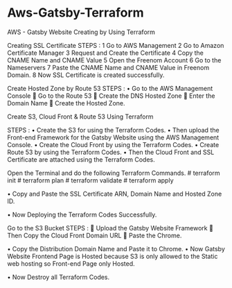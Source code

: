 # Aws-Gatsby-Terraform
AWS - Gatsby Website Creating by Using Terraform

Creating SSL Certificate
STEPS :
1 Go to AWS Management
2 Go to Amazon Certificate Manager 
3 Request and Create the Certificate 
4 Copy the CNAME Name and CNAME Value
5 Open the Freenom Account
6 Go to the Nameservers
7 Paste the CNAME Name and CNAME Value in Freenom Domain.
8 Now SSL Certificate is created successfully.
 
 
Create Hosted Zone by Route 53
STEPS :
     •	Go to the AWS Management Console
      Go to the Route 53 
      Create the DNS Hosted Zone 
      Enter the Domain Name
      Create the Hosted Zone.
 
 

Create S3, Cloud Front & Route 53 Using Terraform

STEPS :
      •	Create the S3 for using the Terraform Codes.
      •	Then upload the Front-end Framework for the Gatsby Website using the AWS Management Console.
      •	Create the Cloud Front by using the Terraform Codes.
      •	Create Route 53 by using the Terraform Codes.
      •	Then the Cloud Front and SSL Certificate are attached using the Terraform Codes.
      
      
Open the Terminal and do the following Terraform Commands.
     # terraform init
     # terraform plan
     # terraform validate
     # terraform apply
 
 
 
 
•	Copy and Paste the SSL Certificate ARN, Domain Name and Hosted Zone ID.
 
•	Now Deploying the Terraform Codes Successfully.
 
 
Go to the S3 Bucket
STEPS :
        Upload the Gatsby Website Framework 
        Then Copy the Cloud Front Domain URL 
        Paste the Chrome.
 
 
 
 
 
•	Copy the Distribution Domain Name and Paste it to Chrome.
•	Now Gatsby Website Frontend Page is Hosted because S3 is only allowed to the Static web hosting so Front-end Page only Hosted.
 




•	Now Destroy all Terraform Codes.

